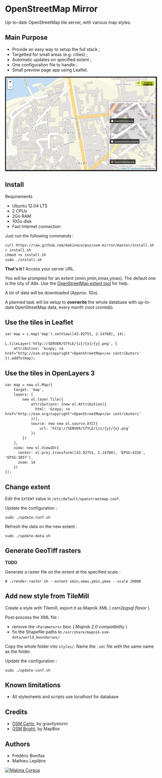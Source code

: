 OpenStreetMap Mirror
====================

Up-to-date OpenStreetMap tile server, with various map styles.


Main Purpose
------------

* Provide an easy way to setup the full stack ;
* Targetted for small areas (e.g. cities) ;
* Automatic updates on specified extent ;
* One configuration file to handle ;
* Small preview page app using Leaflet.

![Preview](./capture.jpg)


Install
-------

Requirements

* Ubuntu 12.04 LTS
* 2 CPUs
* 2Go RAM
* 10Go disk
* Fast Internet connection

Just run the following commands :

    curl https://raw.github.com/makinacorpus/osm-mirror/master/install.sh > install.sh
    chmod +x install.sh
    sudo ./install.sh

**That's it !** Access your server URL.

You will be prompted for an extent (xmin,ymin,xmax,ymax). The default one is the city of Albi.
Use the [OpenStreetMap extent tool](http://www.openstreetmap.org/export#map=17/43.92751/2.14760) for help.

A lot of data will be downloaded (Approx. 1Go).

A planned task will be setup to **overwrite** the whole database with up-to-date
OpenStreetMap data, every month (*root crontab*).


Use the tiles in Leaflet
------------------------

    var map = L.map('map').setView([43.92751, 2.14760], 14);

    L.tileLayer('http://SERVER/STYLE/{z}/{x}/{y}.png', {
        attribution: '&copy; <a href="http://osm.org/copyright">OpenStreetMap</a> contributors'
    }).addTo(map);


Use the tiles in OpenLayers 3
-----------------------------

    var map = new ol.Map({
        target: 'map',
        layers: [
            new ol.layer.Tile({
                attributions: [new ol.Attribution({
                  html: '&copy; <a href="http://osm.org/copyright">OpenStreetMap</a> contributors'
                })],
                source: new new ol.source.XYZ({
                    url: 'http://SERVER/STYLE/{z}/{y}/{x}.png'
                })
            })
        ],
        view: new ol.View2D({
          center: ol.proj.transform([43.92751, 2.14760], 'EPSG:4326', 'EPSG:3857'),
          zoom: 14
        })
    });


Change extent
-------------

Edit the ``EXTENT`` value in ``/etc/default/openstreetmap-conf``.


Update the configuration :

    sudo ./update-conf.sh


Refresh the data on the new extent :

    sudo ./update-data.sh



Generate GeoTiff rasters
------------------------

**TODO**

Generate a raster file on the extent at the specified scale :

    # ./render-raster.sh --extent xmin,xmax,ymin,ymax --scale 20000


Add new style from TileMill
---------------------------

Create a style with Tilemill, export it as Mapnik XML ( *osm2pgsql flavor* ).

Post-process the XML file :

* remove the ``<Parameters>`` bloc ( *Mapnik 2.0 compatibility* )
* fix the Shapefile paths to ``/usr/share/mapnik-osm-data/world_boundaries/``

Copy the whole folder into ``styles/``. Name the ``.xml`` file with the same
name as the folder.

Update the configuration :

    sudo ./update-conf.sh


Known limitations
-----------------

* All stylesheets and scripts use *localhost* for database



Credits
-------

* [OSM Carto](https://github.com/gravitystorm/openstreetmap-carto), by gravitystorm
* [OSM Bright](https://github.com/mapbox/osm-bright), by MapBox


Authors
-------

* Frédéric Bonifas
* Mathieu Leplâtre

[![Makina Corpus](http://depot.makina-corpus.org/public/logo.gif)](http://makinacorpus.com)
